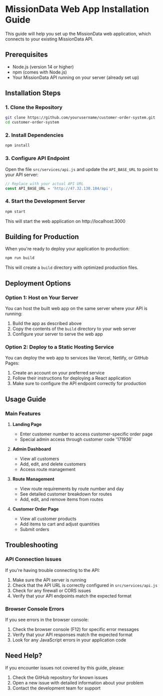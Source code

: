 # MissionData Web App Installation Guide

This guide will help you set up the MissionData web application, which connects to your existing MissionData API.

## Prerequisites

- Node.js (version 14 or higher)
- npm (comes with Node.js)
- Your MissionData API running on your server (already set up)

## Installation Steps

### 1. Clone the Repository

```bash
git clone https://github.com/yourusername/customer-order-system.git
cd customer-order-system
```

### 2. Install Dependencies

```bash
npm install
```

### 3. Configure API Endpoint

Open the file `src/services/api.js` and update the `API_BASE_URL` to point to your API server:

```javascript
// Replace with your actual API URL
const API_BASE_URL = 'http://47.32.130.184/api'; 
```

### 4. Start the Development Server

```bash
npm start
```

This will start the web application on http://localhost:3000

## Building for Production

When you're ready to deploy your application to production:

```bash
npm run build
```

This will create a `build` directory with optimized production files.

## Deployment Options

### Option 1: Host on Your Server

You can host the built web app on the same server where your API is running:

1. Build the app as described above
2. Copy the contents of the `build` directory to your web server
3. Configure your server to serve the web app

### Option 2: Deploy to a Static Hosting Service

You can deploy the web app to services like Vercel, Netlify, or GitHub Pages:

1. Create an account on your preferred service
2. Follow their instructions for deploying a React application
3. Make sure to configure the API endpoint correctly for production

## Usage Guide

### Main Features

1. **Landing Page**
   - Enter customer number to access customer-specific order page
   - Special admin access through customer code '171936'

2. **Admin Dashboard**
   - View all customers
   - Add, edit, and delete customers
   - Access route management

3. **Route Management**
   - View route requirements by route number and day
   - See detailed customer breakdown for routes
   - Add, edit, and remove items from routes

4. **Customer Order Page**
   - View all customer products
   - Add items to cart and adjust quantities
   - Submit orders

## Troubleshooting

### API Connection Issues

If you're having trouble connecting to the API:

1. Make sure the API server is running
2. Check that the API URL is correctly configured in `src/services/api.js`
3. Check for any firewall or CORS issues
4. Verify that your API endpoints match the expected format

### Browser Console Errors

If you see errors in the browser console:

1. Check the browser console (F12) for specific error messages
2. Verify that your API responses match the expected format
3. Look for any JavaScript errors in your application code

## Need Help?

If you encounter issues not covered by this guide, please:

1. Check the GitHub repository for known issues
2. Open a new issue with detailed information about your problem
3. Contact the development team for support